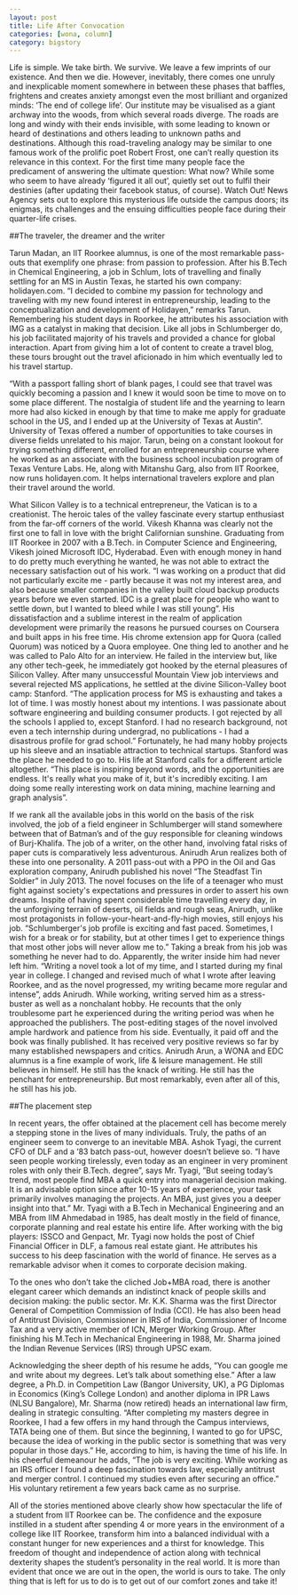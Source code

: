 ```yaml
---
layout: post
title: Life After Convocation
categories: [wona, column]
category: bigstory
---
```


Life is simple. We take birth. We survive. We leave a few imprints of our existence. And then we die. However, inevitably, there comes one unruly and inexplicable moment somewhere in between these phases that baffles, frightens and creates anxiety amongst even the most brilliant and organized minds: ‘The end of college life’. Our institute may be visualised as a giant archway into the woods, from which several roads diverge. The roads are long and windy with their ends invisible, with some leading to known or heard of destinations and others leading to unknown paths and destinations.  Although this road-traveling analogy may be similar to one famous work of the prolific poet Robert Frost, one can’t really question its relevance in this context. For the first time many people face the predicament of answering the ultimate question: What now?
While some who seem to have already ‘figured it all out’, quietly set out to fulfil their destinies (after updating their facebook status, of course). Watch Out! News Agency sets out to explore this mysterious life outside the campus doors; its enigmas, its challenges and the ensuing difficulties people face during their quarter-life crises.


##The traveler, the dreamer and the writer

Tarun Madan, an IIT Roorkee alumnus, is one of the most remarkable pass-outs that exemplify one phrase: from passion to profession. After his B.Tech in Chemical Engineering, a job in Schlum, lots of travelling and finally settling for an MS in Austin Texas, he started his own company: holidayen.com. “I decided to combine my passion for technology and traveling with my new found interest in entrepreneurship, leading to the conceptualization and development of Holidayen,” remarks Tarun. Remembering his student days in Roorkee, he attributes his association with IMG as a catalyst in making that decision. Like all jobs in Schlumberger do, his job facilitated majority of his travels and provided a chance for global interaction. Apart from giving him a lot of content to create a travel blog, these tours brought out the travel aficionado in him which eventually led to his travel startup.

“With a passport falling short of blank pages, I could see that travel was quickly becoming a passion and I knew it would soon be time to move on to some place different. The nostalgia of student life and the yearning to learn more had also kicked in enough by that time to make me apply for graduate school in the US, and I ended up at the University of Texas at Austin”. University of Texas offered a number of opportunities to take courses in diverse fields unrelated to his major. Tarun, being on a constant lookout for trying something different, enrolled for an entrepreneurship course where he worked as an associate with the business school incubation program of Texas Venture Labs. He, along with Mitanshu Garg, also from IIT Roorkee, now runs holidayen.com. It helps international travelers explore and plan their travel around the world.



What Silicon Valley is to a technical entrepreneur, the Vatican is to a creationist. The heroic tales of the valley fascinate every startup enthusiast from the far-off corners of the world. Vikesh Khanna was clearly not the first one to fall in love with the bright Californian sunshine. Graduating from IIT Roorkee in 2007 with a B.Tech. in Computer Science and Engineering, Vikesh joined Microsoft IDC, Hyderabad. Even with enough money in hand to do pretty much everything he wanted, he was not able to extract the necessary satisfaction out of his work. “I was working on a product that did not particularly excite me - partly because it was not my interest area, and also because smaller companies in the valley built cloud backup products years before we even started. IDC is a great place for people who want to settle down, but I wanted to bleed while I was still young”. His dissatisfaction and a sublime interest in the realm of application development were primarily the reasons he pursued courses on Coursera and built apps in his free time. His chrome extension app for Quora (called Quorum) was noticed by a Quora employee. One thing led to another and he was called to Palo Alto for an interview. He failed in the interview but, like any other tech-geek, he immediately got hooked by the eternal pleasures of Silicon Valley. After many unsuccessful Mountain View job interviews and several rejected MS applications, he settled at the divine Silicon-Valley boot camp: Stanford. “The application process for MS is exhausting and takes a lot of time. I was mostly honest about my intentions. I was passionate about software engineering and building consumer products. I got rejected by all the schools I applied to, except Stanford. I had no research background, not even a tech internship during undergrad, no publications - I had a disastrous profile for grad school.”  Fortunately, he had many hobby projects up his sleeve and an insatiable attraction to technical startups. Stanford was the place he needed to go to. His life at Stanford calls for a different article altogether. “This place is inspiring beyond words, and the opportunities are endless. It's really what you make of it, but it's incredibly exciting. I am doing some really interesting work on data mining, machine learning and graph analysis”.

If we rank all the available jobs in this world on the basis of the risk involved, the job of a field engineer in Schlumberger will stand somewhere between that of Batman’s and of the guy responsible for cleaning windows of Burj-Khalifa. The job of a writer, on the other hand, involving fatal risks of paper cuts is comparatively less adventurous. Anirudh Arun realizes both of these into one personality. A 2011 pass-out with a PPO in the Oil and Gas exploration company, Anirudh published his novel “The Steadfast Tin Soldier” in July 2013. The novel focuses on the life of a teenager who must fight against society's expectations and pressures in order to assert his own dreams. Inspite of having spent considerable time travelling every day, in the unforgiving terrain of deserts, oil fields and rough seas, Anirudh, unlike most protagonists in follow-your-heart-and-fly-high movies, still enjoys his job. “Schlumberger's job profile is exciting and fast paced. Sometimes, I wish for a break or for stability, but at other times I get to experience things that most other jobs will never allow me to.” Taking a break from his job was something he never had to do. Apparently, the writer inside him had never left him. “Writing a novel took a lot of my time, and I started during my final year in college. I changed and revised much of what I wrote after leaving Roorkee, and as the novel progressed, my writing became more regular and intense”, adds Anirudh. While working, writing served him as a stress-buster as well as a nonchalant hobby. He recounts that the only troublesome part he experienced during the writing period was when he approached the publishers. The post-editing stages of the novel involved ample hardwork and patience from his side. Eventually, it paid off and the book was finally published. It has received very positive reviews so far by many established newspapers and critics. Anirudh Arun, a WONA and EDC alumnus is a fine example of work, life & leisure management. He still believes in himself. He still has the knack of writing. He still has the penchant for entrepreneurship. But most remarkably, even after all of this, he still has his job.


##The placement step

In recent years, the offer obtained at the placement cell has become merely a stepping stone in the lives of many individuals. Truly, the paths of an engineer seem to converge to an inevitable MBA. Ashok Tyagi, the current CFO of DLF and a ‘83 batch pass-out, however doesn’t believe so. “I have seen people working tirelessly, even today as an engineer in very prominent roles with only their B.Tech. degree”, says Mr. Tyagi, ”But seeing today’s trend, most people find MBA a quick entry into managerial decision making. It is an advisable option since after 10-15 years of experience, your task primarily involves managing the projects. An MBA, just gives you a deeper insight into that.” Mr. Tyagi with a B.Tech in Mechanical Engineering and an MBA from IIM Ahmedabad in 1985, has dealt mostly in the field of finance, corporate planning and real estate his entire life. After working with the big players: ISSCO and Genpact, Mr. Tyagi now holds the post of Chief Financial Officer in DLF, a famous real estate giant. He attributes his success to his deep fascination with the world of finance. He serves as a remarkable advisor when it comes to corporate decision making.

To the ones who don’t take the cliched Job+MBA road, there is another elegant career which demands an indistinct knack of people skills and decision making: the public sector. Mr. K.K. Sharma was the first Director General of Competition Commission of India (CCI). He has also been head of Antitrust Division, Commissioner in IRS of India, Commissioner of Income Tax and a very active member of ICN, Merger Working Group. After finishing his M.Tech in Mechanical Engineering in 1988, Mr. Sharma joined the Indian Revenue Services (IRS) through UPSC exam.

Acknowledging the sheer depth of his resume he adds, “You can google me and write about my degrees. Let’s talk about something else.” After a law degree, a Ph.D. in Competition Law (Bangor University, UK), a PG Diplomas in Economics (King’s College London) and another diploma in IPR Laws (NLSU Bangalore), Mr. Sharma (now retired) heads an international law firm, dealing in strategic consulting. “After completing my masters degree in Roorkee, I had a few offers in my hand through the Campus interviews, TATA being one of them. But since the beginning, I wanted to go for UPSC, because the idea of working in the public sector is something that was very popular in those days.” He, according to him, is having the time of his life. In his cheerful demeanour he adds, “The job is very exciting. While working as an IRS officer I found a deep fascination towards law, especially antitrust and merger control. I continued my studies even after securing an office.” His voluntary retirement a few years back came as no surprise.


All of the stories mentioned above clearly show how spectacular the life of a student from IIT Roorkee can be. The confidence and the exposure instilled in a student after spending 4 or more years in the environment of a college like IIT Roorkee, transform him into a balanced individual with a constant hunger for new experiences and a thirst for knowledge. This freedom of thought and independence of action along with technical dexterity shapes the student’s personality in the real world. It is more than evident that once we are out in the open, the world is ours to take. The only thing that is left for us to do is to get out of our comfort zones and take it!
